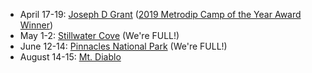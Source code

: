 * April 17-19: [Joseph D Grant](04-17-joseph-d-grant) ([2019 Metrodip Camp of the Year Award Winner](/2019-metrodip-awards/))
* May 1-2: [Stillwater Cove](05-01-stillwater-cove) (We're FULL!)
* June 12-14: [Pinnacles National Park](06-12-pinnacles-national-park)  (We're FULL!)
* August 14-15: [Mt. Diablo](08-14-mt-diablo)
